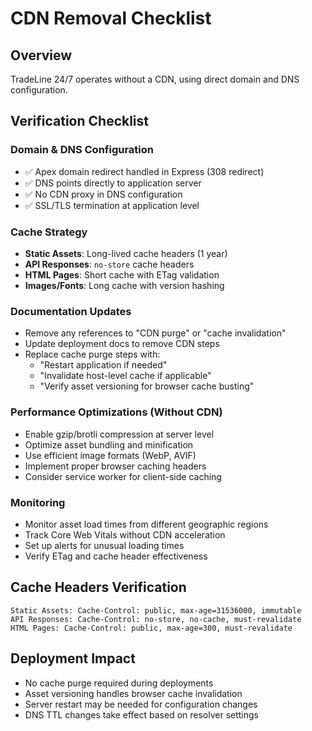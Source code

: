 # CDN Removal Checklist

## Overview
TradeLine 24/7 operates without a CDN, using direct domain and DNS configuration.

## Verification Checklist

### Domain & DNS Configuration
- ✅ Apex domain redirect handled in Express (308 redirect)
- ✅ DNS points directly to application server
- ✅ No CDN proxy in DNS configuration
- ✅ SSL/TLS termination at application level

### Cache Strategy
- **Static Assets**: Long-lived cache headers (1 year)
- **API Responses**: `no-store` cache headers
- **HTML Pages**: Short cache with ETag validation
- **Images/Fonts**: Long cache with version hashing

### Documentation Updates
- Remove any references to "CDN purge" or "cache invalidation"
- Update deployment docs to remove CDN steps
- Replace cache purge steps with:
  - "Restart application if needed"
  - "Invalidate host-level cache if applicable"
  - "Verify asset versioning for browser cache busting"

### Performance Optimizations (Without CDN)
- Enable gzip/brotli compression at server level
- Optimize asset bundling and minification
- Use efficient image formats (WebP, AVIF)
- Implement proper browser caching headers
- Consider service worker for client-side caching

### Monitoring
- Monitor asset load times from different geographic regions
- Track Core Web Vitals without CDN acceleration
- Set up alerts for unusual loading times
- Verify ETag and cache header effectiveness

## Cache Headers Verification
```
Static Assets: Cache-Control: public, max-age=31536000, immutable
API Responses: Cache-Control: no-store, no-cache, must-revalidate
HTML Pages: Cache-Control: public, max-age=300, must-revalidate
```

## Deployment Impact
- No cache purge required during deployments
- Asset versioning handles browser cache invalidation
- Server restart may be needed for configuration changes
- DNS TTL changes take effect based on resolver settings